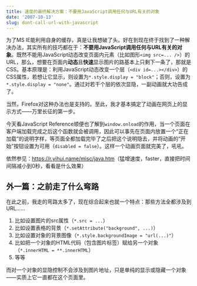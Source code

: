 ```yaml
---
title: 速度的最终解决方案：不要用JavaScript调用任何与URL有关的对象
date: '2007-10-13'
slug: dont-call-url-with-javascript
---
```


为了MS IE能利用自身的缓存，真是让我想破了头。好在到现在终于找到了一种解决办法，其实所有的技巧都在于：**不要用JavaScript调用任何与URL有关的对象**。既然不能用JavaScript动态改变页面内元素（比如图形`<img src=... />`）的URL，那么，想要在页面内**动态**且**快速**显示图片的路基本上只剩下一条了，那就是CSS。基本原理是：利用JavaScript动态改变一个层（`<div id=...></div>`）的CSS属性，若想让它显示，则设置为`*.style.display = "block"`；否则，设置为`*.style.display = "none"`。通过对若干个层的依次显隐，一副动画就大功告成了。

当然，Firefox对这种办法也是支持的。至此，我才基本搞定了动画在网页上的显示方式——万里长征的第一步。

今天看JavaScript Reference顺便也了解到`window.onload`的作用，当一个页面在客户端加载完成之后这个函数就会被调用，因此可以事先在页面内放置一个“正在加载”的说明字样，等页面全都加载完毕了之后把这个说明隐去，并将动画的“开始”按钮设置为可用（`disabled = false`）。这样一个动画页面就完美了，吼吼。

依然参见：<https://r.yihui.name/misc/java.htm>（猛增速度，faster，直接把时间间隔减小到0秒，看看是什么效果）

## 外一篇：之前走了什么弯路

在此之前，我走的弯路太多了，现在综合起来也就一个特点：那些方法全都涉及到URL……

1. 比如设置图片的src属性（`*.src = ...`）
2. 比如设置表格的背景（`*.setAttribute("background", ...)`）
3. 比如设置对象的背景图像（`*.style.backgroundImage = "url(...)"`）
4. 比如把一个对象的HTML代码（包含图片标签）赋给另一个对象（`*.innerHTML = **.innerHTML`）
5. 等等

而对一个对象的显隐控制不会涉及到图片地址，只是单纯的显示或隐藏一个对象——实质上它一直都在这个页面里。

